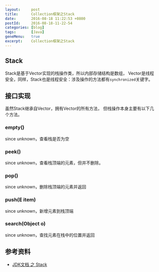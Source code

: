 ```yaml
---
layout:     post
title:      Collection框架之Stack
date:       2016-08-18 11:22:53 +0800
postId:     2016-08-18-11-22-54
categories: [blog]
tags:       [Java]
geneMenu:   true
excerpt:    Collection框架之Stack
---
```


## Stack
Stack是基于Vector实现的栈操作类，所以内部存储结构是数组，
Vector是线程安全，同样，Stack也是线程安全：涉及操作的方法都有`synchronized`关键字。

## 接口实现
虽然Stack继承自Vector，拥有Vector的所有方法，
但栈操作本身主要有以下几个方法。

### empty()
since unknown，查看栈是否为空

### peek()
since unknown，查看栈顶端的元素，但并不删除。

### pop()
since unknown，删除栈顶端的元素并返回

### push(E item)
since unknown，新增元素到栈顶端

### search(Object o)
since unknown，查找元素在栈中的位置并返回

## 参考资料

* [JDK文档 之 Stack](https://docs.oracle.com/javase/8/docs/api/java/util/Stack.html)
